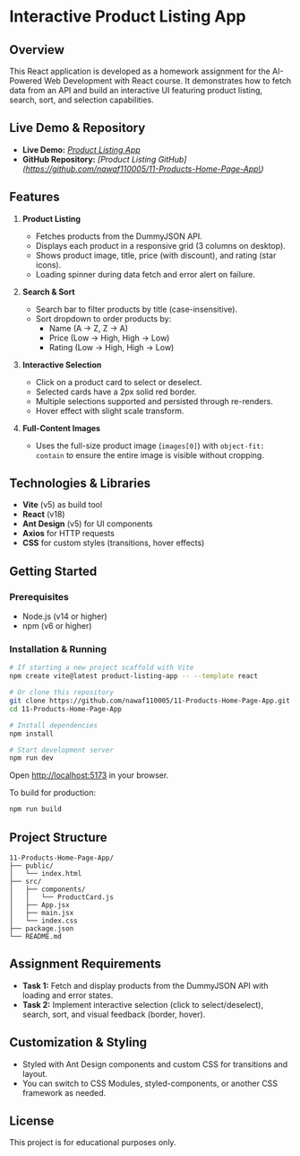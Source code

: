 # Interactive Product Listing App

## Overview
This React application is developed as a homework assignment for the AI-Powered Web Development with React course. It demonstrates how to fetch data from an API and build an interactive UI featuring product listing, search, sort, and selection capabilities.

## Live Demo & Repository
- **Live Demo:** _[Product Listing App](https://prducts.netlify.app/)_
- **GitHub Repository:** _[Product Listing GitHub](https://github.com/nawaf110005/11-Products-Home-Page-App\)_

## Features
1. **Product Listing**
   - Fetches products from the DummyJSON API.
   - Displays each product in a responsive grid (3 columns on desktop).
   - Shows product image, title, price (with discount), and rating (star icons).
   - Loading spinner during data fetch and error alert on failure.

2. **Search & Sort**
   - Search bar to filter products by title (case-insensitive).
   - Sort dropdown to order products by:
     - Name (A → Z, Z → A)
     - Price (Low → High, High → Low)
     - Rating (Low → High, High → Low)

3. **Interactive Selection**
   - Click on a product card to select or deselect.
   - Selected cards have a 2px solid red border.
   - Multiple selections supported and persisted through re-renders.
   - Hover effect with slight scale transform.

4. **Full-Content Images**
   - Uses the full-size product image (`images[0]`) with `object-fit: contain` to ensure the entire image is visible without cropping.

## Technologies & Libraries
- **Vite** (v5) as build tool
- **React** (v18)
- **Ant Design** (v5) for UI components
- **Axios** for HTTP requests
- **CSS** for custom styles (transitions, hover effects)

## Getting Started
### Prerequisites
- Node.js (v14 or higher)
- npm (v6 or higher)

### Installation & Running
```bash
# If starting a new project scaffold with Vite
npm create vite@latest product-listing-app -- --template react

# Or clone this repository
git clone https://github.com/nawaf110005/11-Products-Home-Page-App.git
cd 11-Products-Home-Page-App

# Install dependencies
npm install

# Start development server
npm run dev
```
Open [http://localhost:5173](http://localhost:5173) in your browser.

To build for production:
```bash
npm run build
```

## Project Structure
```
11-Products-Home-Page-App/
├── public/
│   └── index.html
├── src/
│   ├── components/
│   │   └── ProductCard.js
│   ├── App.jsx
│   ├── main.jsx
│   └── index.css
├── package.json
└── README.md
```

## Assignment Requirements
- **Task 1:** Fetch and display products from the DummyJSON API with loading and error states.
- **Task 2:** Implement interactive selection (click to select/deselect), search, sort, and visual feedback (border, hover).

## Customization & Styling
- Styled with Ant Design components and custom CSS for transitions and layout.
- You can switch to CSS Modules, styled-components, or another CSS framework as needed.

## License
This project is for educational purposes only.
